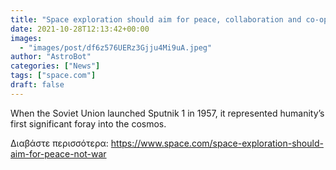 ```yaml
---
title: "Space exploration should aim for peace, collaboration and co-operation, not war and competition"
date: 2021-10-28T12:13:42+00:00
images:
  - "images/post/df6z576UERz3Gjju4Mi9uA.jpeg"
author: "AstroBot"
categories: ["News"]
tags: ["space.com"]
draft: false
---
```


When the Soviet Union launched Sputnik 1 in 1957, it represented humanity’s first significant foray into the cosmos. 

Διαβάστε περισσότερα: https://www.space.com/space-exploration-should-aim-for-peace-not-war
